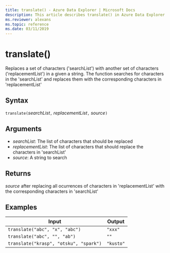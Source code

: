 ```yaml
---
title: translate() - Azure Data Explorer | Microsoft Docs
description: This article describes translate() in Azure Data Explorer.
ms.reviewer: alexans
ms.topic: reference
ms.date: 03/11/2019
---
```

# translate()

Replaces a set of characters ('searchList') with another set of characters ('replacementList') in a given a string.
The function searches for characters in the 'searchList' and replaces them with the corresponding characters in 'replacementList'

## Syntax

`translate(`*searchList*`,` *replacementList*`,` *source*`)`

## Arguments

* *searchList*: The list of characters that should be replaced
* *replacementList*: The list of characters that should replace the characters in 'searchList'
* *source*: A string to search

## Returns

*source* after replacing all ocurrences of characters in 'replacementList' with the corresponding characters in 'searchList'

## Examples

|Input                                 |Output   |
|--------------------------------------|---------|
|`translate("abc", "x", "abc")`        |`"xxx"`  |
|`translate("abc", "", "ab")`          |`""`     |
|`translate("krasp", "otsku", "spark")`|`"kusto"`|